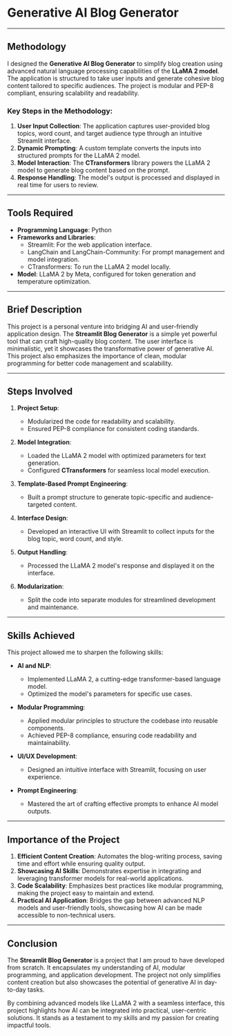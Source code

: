 # **Generative AI Blog Generator**

---

## **Methodology**

I designed the **Generative AI Blog Generator** to simplify blog creation using advanced natural language processing capabilities of the **LLaMA 2 model**. The application is structured to take user inputs and generate cohesive blog content tailored to specific audiences. The project is modular and PEP-8 compliant, ensuring scalability and readability.  

### Key Steps in the Methodology:
1. **User Input Collection**: The application captures user-provided blog topics, word count, and target audience type through an intuitive Streamlit interface.
2. **Dynamic Prompting**: A custom template converts the inputs into structured prompts for the LLaMA 2 model.
3. **Model Interaction**: The **CTransformers** library powers the LLaMA 2 model to generate blog content based on the prompt.
4. **Response Handling**: The model's output is processed and displayed in real time for users to review.

---

## **Tools Required**

- **Programming Language**: Python  
- **Frameworks and Libraries**:  
  - Streamlit: For the web application interface.  
  - LangChain and LangChain-Community: For prompt management and model integration.  
  - CTransformers: To run the LLaMA 2 model locally.  
- **Model**: LLaMA 2 by Meta, configured for token generation and temperature optimization.  

---

## **Brief Description**

This project is a personal venture into bridging AI and user-friendly application design. The **Streamlit Blog Generator** is a simple yet powerful tool that can craft high-quality blog content. The user interface is minimalistic, yet it showcases the transformative power of generative AI. This project also emphasizes the importance of clean, modular programming for better code management and scalability.

---

## **Steps Involved**

1. **Project Setup**:  
   - Modularized the code for readability and scalability.  
   - Ensured PEP-8 compliance for consistent coding standards.  

2. **Model Integration**:  
   - Loaded the LLaMA 2 model with optimized parameters for text generation.  
   - Configured **CTransformers** for seamless local model execution.  

3. **Template-Based Prompt Engineering**:  
   - Built a prompt structure to generate topic-specific and audience-targeted content.

4. **Interface Design**:  
   - Developed an interactive UI with Streamlit to collect inputs for the blog topic, word count, and style.  

5. **Output Handling**:  
   - Processed the LLaMA 2 model's response and displayed it on the interface.

6. **Modularization**:  
   - Split the code into separate modules for streamlined development and maintenance.  

---

## **Skills Achieved**

This project allowed me to sharpen the following skills:  

- **AI and NLP**:  
  - Implemented LLaMA 2, a cutting-edge transformer-based language model.  
  - Optimized the model's parameters for specific use cases.  

- **Modular Programming**:  
  - Applied modular principles to structure the codebase into reusable components.  
  - Achieved PEP-8 compliance, ensuring code readability and maintainability.  

- **UI/UX Development**:  
  - Designed an intuitive interface with Streamlit, focusing on user experience.  

- **Prompt Engineering**:  
  - Mastered the art of crafting effective prompts to enhance AI model outputs.  

---

## **Importance of the Project**

1. **Efficient Content Creation**: Automates the blog-writing process, saving time and effort while ensuring quality output.  
2. **Showcasing AI Skills**: Demonstrates expertise in integrating and leveraging transformer models for real-world applications.  
3. **Code Scalability**: Emphasizes best practices like modular programming, making the project easy to maintain and extend.  
4. **Practical AI Application**: Bridges the gap between advanced NLP models and user-friendly tools, showcasing how AI can be made accessible to non-technical users.  

---

## **Conclusion**

The **Streamlit Blog Generator** is a project that I am proud to have developed from scratch. It encapsulates my understanding of AI, modular programming, and application development. The project not only simplifies content creation but also showcases the potential of generative AI in day-to-day tasks.  

By combining advanced models like LLaMA 2 with a seamless interface, this project highlights how AI can be integrated into practical, user-centric solutions. It stands as a testament to my skills and my passion for creating impactful tools.
